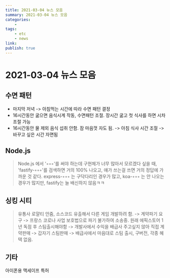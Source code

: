 ```yaml
---
title: 2021-03-04 뉴스 모음
summary: 2021-03-04 뉴스 모음
categories:
    - 
tags:
    - etc
    - news
link: 
publish: true
---
```


# 2021-03-04 뉴스 모음

## 수면 패턴

- 마지막 저녁 -> 아침먹는 시간에 따라 수면 패턴 결정
- 16시간동안 굶으면 음식시계 작동, 수면패턴 조절. 장시간 굶고 첫 식사를 하면 시차조절 가능
- 16시간동안 물 제외 음식 섭취 안함. 잠 마음껏 자도 됨. -> 아침 식사 시간 조절 -> 바꾸고 싶은 시간 자면됨

## Node.js

> Node.js 에서 '◦◦◦'를 써야 하는데 구현체가 너무 많아서 모르겠다 싶을 때, 'fastify-◦◦◦'를 검색하면 거의 100% 나오고, 얘가 쓰는걸 쓰면 거의 정답에 가까운 것 같다.
> express-◦◦◦ 는 구닥다리인 경우가 많고, koa-◦◦◦ 는 안 나오는 경우가 많지만, fastify는 늘 배신하지 않음ㅋㅋ

## 싱킹 시티

> 유통사 로얄티 안줌, 소스코드 유출해서 다른 게임 개발하려 함. -> 계약파기 요구 -> 프랑스 코로나 사업 보호법으로 파기 불가하여 소송중.
> 원래 에픽스토어 1년 독점 후 스팀출시해야함 -> 개발사에서 수익을 배급사 주고싶지 않아 직접 계약판매 -> 갑자기 스팀판매 -> 배급사에서 마음대로 스팀 출시, 구버전, 각종 혜택 없음.

## 기타

아이폰용 맥세이프 특허
